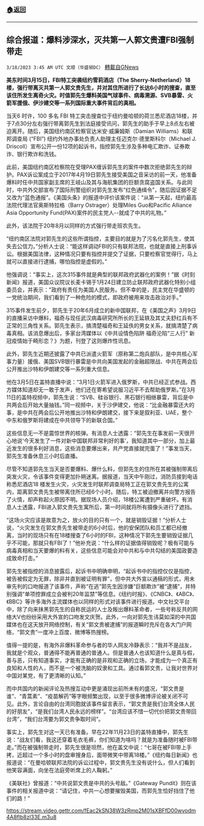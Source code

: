 ###  [:house:返回](README.md)
---


## 综合报道：爆料涉深水，灭共第一人郭文贵遭FBI强制带走
`3/18/2023 3:45 AM UTC 文顺（华盛顿DC）` [轉載自GNews](https://gnews.org/articles/1024357)

**美东时间****3****月****15****日，****FBI****特工突袭纽约雪莉酒店（****The Sherry-Netherland****）****18****楼，强行带离灭共第一人郭文贵先生，并对其住所进行了长达****6****小时的搜查，直至该住所发生离奇火灾。时值郭先生爆料美国气球事件、病毒溯源、****SVB****暴雷、火箭军援俄、伊沙建交等一系列国际重大事件背后的真相。**

当天6 时许，100 多名 FBI 特工突击搜查位于纽约曼哈顿的荷兰悉尼酒店18楼，并于7点30分左右强行带离郭先生到法庭接受讯问，郭先生的助手于早上8点左右被迫离开。随后，美国纽约南区检察官达米安·威廉姆斯（Damian Williams）和联邦调查局 (“FBI”) 纽约外地办事处负责人助理主任迈克尔·德里斯科尔（Michael J. Driscoll）宣布公开一份12项的起诉书，指控郭先生涉及多种电汇欺诈、证券欺诈、银行欺诈和洗钱。

此前，美国纽约南区检察院在受理PAX缠诉郭先生的案件中数次拒绝郭先生的辩护。PAX诉讼案成立于2017年4月19日郭先生接受美国之音采访的前一天，他准备爆料时任中共国家副主席的王岐山及其与海航集团的巨额贪腐盗国关系。与此同时，中共外交部宣布了国际刑警组织对郭先生发布“红色通缉令”，随后因证据不足又改为“蓝色通报”。《美国头条》的报道中评价该案件说：“从第一天起，纽约最高法院代理法官奥斯特拉格（Barry Ostrager）处理Miles Guo和Pacific Alliance Asia Opportunity Fund(PAX)案件的民主党人\--就成了中共的礼物。”

此外，该法院于20年8月以同样的方式强行带走班农先生。

“纽约南区法院对郭先生的这些所谓指控，主要目的就是为了污名化郭先生，使其失去公信力。”分析人士说：“能这样调动FBI的只有联邦法院，也就是直接上刑事诉讼。根据美国法律，这种情况只要有指控并提交了证据，只要检察官觉得行，马上就可以直接进行逮捕，哪怕指控是虚假的。”

他强调说：“事实上，这次315事件就是典型的联邦政府武器化的案例！”据《时刻新闻》报道，美国众议院议长麦卡锡于1月24日建立防止联邦政府武器化特别小组委员会，并表示：”政府有责任为美国人民服务。但不幸的是，民主党在华盛顿的一党统治期间，我们看到了一种危险的模式，即政府被用来攻击政治对手。”

315事件发生前夕，郭先生于20年6月成立的新中国联邦，在《美国之声》3月9日的直播采访中爆料，福奇与现任武汉病毒研究所所长的王延轶及其丈夫舒红兵有不正常的三角性关系。郭先生表示，搞清楚福奇和王延佚的男女关系，就搞清楚了病毒真相。该消息爆出后，多家台湾媒体以《中共设情色陷阱 福奇沦陷“三人行” 新冠疫情始于畸形恋？》为题，刊登了这则爆炸性讯息。

此外，郭先生近期还披露了中共已派遣火箭军（原称第二炮兵部队，是中共核心军事力量）援俄、美国SVB银行暴雷是中共向美国发起的金融超限战、中共在两会后公开推出沙特和伊朗建交等一系列重大信息。

他在3月5日在盖特直播中说：“3月1日火箭军进入俄罗斯，中共已经正式参战。西方媒体知道却无一敢于发声，他们还在寄希望说服习近平不去帮助俄罗斯。”在3月11日的盖特视频中，郭先生说：“SVB、硅谷银行、黑石银行相继暴雷，背后是中共两会后开始大量抽钱。”同一视频中，关于沙伊建交，他说：“比金融暴雷还大的事，是中共在两会后公开地推出沙特和伊朗建交，接下来是叙利亚、UAE，整个中东和俄罗斯将建成在中共领导下的新联合国。”

这些信息无一不是震惊世界的核弹。有消息人士透露：“郭先生在事发前一天很开心地说‘今天发生了一件对新中国联邦非常利好的事’，我知道其中一部分，加上最近发生的很多利好消息，这些消息要爆出来，共产党直接就完蛋了！”事发当天，郭先生准备休息三小时后直播。

尽管不知道郭先生当天是否要爆料、爆什么料，但郭先生的住所在其被强制带离后突发火灾，令该事件变得更加扑朔迷离。据报道，当天中午刚过，消防员接到电话称悉尼酒店18 楼发生火灾，火灾发生时联邦调查局特工正在郭文贵先生的公寓内，距离郭文贵先生被带离住所已经6个小时。随后，特工被迫撤离并向警方报告了火情，却声称起火原因不明。据现场人员介绍，18楼公寓遭到严重破坏。有消息人士透露，FBI进入郭文贵先生寓所后，第一时间就将所有摄像头进行了遮挡。

“这场火灾应该是故意为之，放火的目的只有一个，就是销毁证据！”分析人士说，“火灾发生在郭文贵先生被带走的6小时后，他的安保团队和员工都已经撤离，当时的现场只有在18楼搜查了6小时的FBI，这种情况下郭先生要销毁证据几乎不可能，那就只有FBI了！”他补充说：“什么样的证据值得销毁呢？极有可能与病毒真相和当天要爆的料有关，这些信息可能会对中共和与中共勾结的美国政要造成致命打击。”

郭先生被指控的消息披露后，起诉书中明确申明，“起诉书中的指控仅仅是指控，被告被假定为无罪，除非并直到被证明有罪”，但中共大外宣以通稿的形式，用未审先判的口吻报道了该事件，声称“在逃”郭先生因涉嫌“巨额欺诈”被“逮捕”，并特别强调“单项控罪成立会被判20年监禁”等信息。《纽约时报》、《CNBC》、《ABC》、《BBC》等许多海外主流媒体也以同样的形式对该事件进行报道。中文社交平台中，除了向来抹黑郭先生的自称民运的人士及叛出爆料革命者，一些号称反共的网络大V也纷纷采用大外宣的口吻发文庆贺。此外，一向对郭先生讳莫如深的中共国媒体也在这天放开网络控制，有关“郭文贵被逮捕”的报道瞬时充斥在各大门户网络，“郭文贵”一度冲上百度、微博等热搜榜。

值得一提的是，有海外非爆料革命参与者的华人网友冷静表示：“我并不是战友，我就是个观众，普通得不能再普通的普通人。但是普通人也该知道什么是真与假，善与恶，只有知道事实，才能有正确的是非观和正确的立场，才能成为一个真正有良知和人性的人，而不是一个被洗脑的奴隶和工具。通过看郭文贵，让我对世界对中国对某党，有了更清晰的认知。”

而中共国内的新闻评论及热搜互动中更是涌现出前所未有的盛况，“郭文贵是谁”、“青蒿素”、“疫苗解药”等字眼频繁出现，以至于很多微博评论被关闭不可见。此外，言论自由的台湾同胞就该事件留言表示，“郭文贵是我们台湾全体人民的好朋友”，“是我们台湾人民永远的榜样”。“台湾应该不惜一切代价把郭文贵带回台湾”，“我们台湾要为郭文贵争取时间”。

事实上，郭先生对这一天已有准备。早在22年11月23日的盖特直播中，郭先生说：“战友们看，我这还穿着毛衣毛裤，你们知道为啥吗？就是为准备随时被FBI带走。”而在被强制带走时，郭先生很是坦然，他在盖文中说：“七哥在被FBI带上手拷，近超过一个多小时的盘审搜身后，面带微笑中带离18楼。”《纽约每日新闻》也报道说：“在曼哈顿联邦法院的诉讼过程中，郭文贵先生没有说什么，但人们看到他笑容满面，向坐在法庭旁听席上的人鞠躬。”

《美联社》曾报道：“中共说郭文贵是中共的头号敌。”《Gateway Pundit》则在该事件的相关报道中说：“请记住，中共一心想要摧毁美国，而郭先生恰好挡住了他们的路！”

https://stream.video.gettr.com/fEac2kSN38W3zRmp2M01sXBFfD00wvodm4A8flb8zl33E.m3u8


